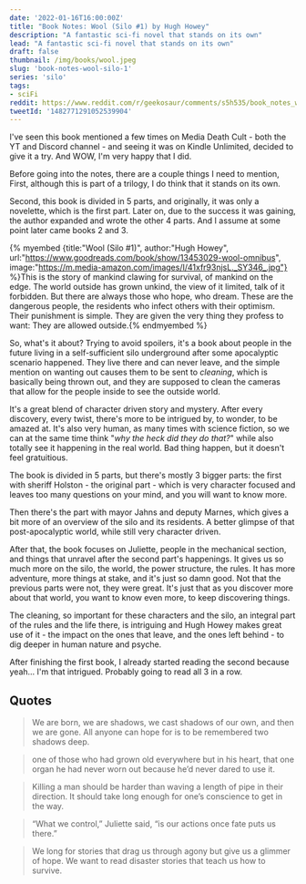 ```yaml
---
date: '2022-01-16T16:00:00Z'
title: "Book Notes: Wool (Silo #1) by Hugh Howey"
description: "A fantastic sci-fi novel that stands on its own"
lead: "A fantastic sci-fi novel that stands on its own"
draft: false
thumbnail: /img/books/wool.jpeg
slug: 'book-notes-wool-silo-1'
series: 'silo'
tags:
- sciFi
reddit: https://www.reddit.com/r/geekosaur/comments/s5h535/book_notes_wool_silo_1_by_hugh_howey/
tweetId: '1482771291052539904'
---
```


I've seen this book mentioned a few times on Media Death Cult - both the YT and Discord channel - and seeing it was on Kindle Unlimited, decided to give it a try. And WOW, I'm very happy that I did.

Before going into the notes, there are a couple things I need to mention, First, although this is part of a trilogy, I do think that it stands on its own.

Second, this book is divided in 5 parts, and originally, it was only a novelette, which is the first part. Later on, due to the success it was gaining, the author expanded and wrote the other 4 parts. And I assume at some point later came books 2 and 3.

{% myembed {title:"Wool (Silo #1)", author:"Hugh Howey", url:"https://www.goodreads.com/book/show/13453029-wool-omnibus", image:"https://m.media-amazon.com/images/I/41xfr93njsL._SY346_.jpg"} %}This is the story of mankind clawing for survival, of mankind on the edge. The world outside has grown unkind, the view of it limited, talk of it forbidden. But there are always those who hope, who dream. These are the dangerous people, the residents who infect others with their optimism. Their punishment is simple. They are given the very thing they profess to want: They are allowed outside.{% endmyembed %}

So, what's it about? Trying to avoid spoilers, it's a book about people in the future living in a self-sufficient silo underground after some apocalyptic scenario happened. They live there and can never leave, and the simple mention on wanting out causes them to be sent to _cleaning_, which is basically being thrown out, and they are supposed to clean the cameras that allow for the people inside to see the outside world.

It's a great blend of character driven story and mystery. After every discovery, every twist, there's more to be intrigued by, to wonder, to be amazed at. It's also very human, as many times with science fiction, so we can at the same time think "_why the heck did they do that?_" while also totally see it happening in the real world. Bad thing happen, but it doesn't feel gratuitious.

The book is divided in 5 parts, but there's mostly 3 bigger parts: the first with sheriff Holston - the original part - which is very character focused and leaves too many questions on your mind, and you will want to know more.

Then there's the part with mayor Jahns and deputy Marnes, which gives a bit more of an overview of the silo and its residents. A better glimpse of that post-apocalyptic world, while still very character driven.

After that, the book focuses on Juliette, people in the mechanical section, and things that unravel after the second part's happenings. It gives us so much more on the silo, the world, the power structure, the rules. It has more adventure, more things at stake, and it's just so damn good. Not that the previous parts were not, they were great. It's just that as you discover more about that world, you want to know even more, to keep discovering things.

The cleaning, so important for these characters and the silo, an integral part of the rules and the life there, is intriguing and Hugh Howey makes great use of it - the impact on the ones that leave, and the ones left behind - to dig deeper in human nature and psyche.

After finishing the first book, I already started reading the second because yeah... I'm that intrigued. Probably going to read all 3 in a row.

## Quotes

> We are born, we are shadows, we cast shadows of our own, and then we are gone. All anyone can hope for is to be remembered two shadows deep.

> one of those who had grown old everywhere but in his heart, that one organ he had never worn out because he’d never dared to use it.

> Killing a man should be harder than waving a length of pipe in their direction. It should take long enough for one’s conscience to get in the way.

> “What we control,” Juliette said, “is our actions once fate puts us there.”

> We long for stories that drag us through agony but give us a glimmer of hope. We want to read disaster stories that teach us how to survive.
